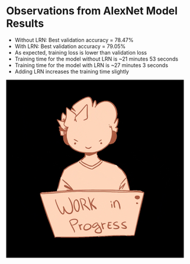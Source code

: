 # Observations from AlexNet Model Results
- Without LRN: Best validation accuracy = 78.47%
- With LRN: Best validation accuracy = 79.05%
- As expected, training loss is lower than validation loss
- Training time for the model without LRN is ~21 minutes 53 seconds
- Training time for the model with LRN is ~27 minutes 3 seconds
- Adding LRN increases the training time slightly

![](img/wip.gif)
